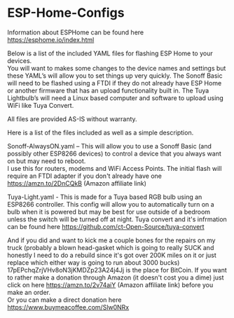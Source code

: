 # ESP-Home-Configs

Information about ESPHome can be found here https://esphome.io/index.html

Below is a list of the included YAML files for flashing ESP Home to your devices.  
You will want to makes some changes to the device names and settings but these YAML’s 
will allow you to set things up very quickly.  The Sonoff Basic will need to be 
flashed using a FTDI if they do not already have ESP Home or another firmware that 
has an upload functionality built in.  The Tuya Lightbulb’s will need a Linux based 
computer and software to upload using WiFi like Tuya Convert.

All files are provided AS-IS without warranty.

Here is a list of the files included as well as a simple description.


Sonoff-AlwaysON.yaml – This will allow you to use a Sonoff Basic (and possibly other 
ESP8266 devices) to control a device that you always want on but may need to reboot.  
I use this for routers, modems and WiFi Access Points.  The initial flash will require an
FTDI adapter if you don't already have one https://amzn.to/2DnCQkB (Amazon affiliate link)


Tuya-Light.yaml - This is made for a Tuya based RGB bulb using an ESP8266 controller.
This config will allow you to automatically turn on a bulb when it is powered but may be
best for use outside of a bedroom unless the switch will be turned off at night.
Tuya convert and it's infrmation can be found here https://github.com/ct-Open-Source/tuya-convert


And if you did and want to kick me a couple bones for the repairs on my truck 
(probably a blown head-gasket which is going to really SUCK and honestly I need 
to do a rebuild since it's got over 200K miles on it or just replace which either 
way is going to run about 3000 bucks) 17pEPchqZrjVHv8oN3jKMDZp23A24j4Jj is the place for 
BitCoin.  If you want to rather make a donation through Amazon (it doesn't cost you a dime) 
just click on here https://amzn.to/2v74aiY (Amazon affiliate link) before you make an order.  
Or you can make a direct donation here https://www.buymeacoffee.com/Slw0NRx



